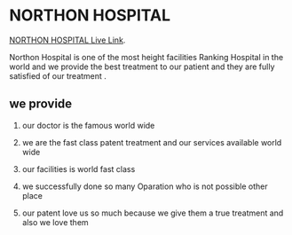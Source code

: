 # NORTHON HOSPITAL

 [NORTHON HOSPITAL
 Live Link](https://norton-healthcare.web.app/).

Northon Hospital is one of the most height facilities Ranking Hospital in the world and we provide the best treatment  to our patient and they are fully satisfied of our treatment .

## we provide

1. our doctor is the famous world wide

2.  we are the fast class patent treatment and our services available world wide

3. our facilities is world fast class

4. we successfully done so many Oparation who is not possible other place

5. our patent love us so much because we give them a true treatment and also we love them